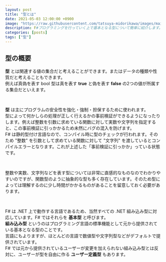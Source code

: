 ```yaml
---
layout: post
title: "型とは"
date: 2021-05-03 12:00:00 +0900
image: "https://raw.githubusercontent.com/tatsuya-midorikawa/images/main/fsdoc-jp/common/fs-octcat.png"
description: F#プログラミングを行っていく上で基本となる型について簡単に紹介します。
categories: [posts]
tags: ["型"]
---
```


## 型の概要  

**型** とは関連する値の集合だと考えることができます。またはデータの種類や性質だと考えることもできます。  
例えば真偽を表す bool 型は真を表す **true** と偽を表す **false** の2つの値が所属する集合だといえます。  

<br>

**型** は主にプログラムの安全性を強化・強制・担保するために使われます。  
型によって何かしらの処理が正しく行えるかの事前検証ができるようになったりします。例えば整数を引数に求めている関数に対して実数や文字列を指定すると、この事前検証に引っかかるため未然にバグの混入を防げます。  
F# は静的型付け言語なので、コンパイル時に型のチェックが行われます。そのため "整数" を引数として求めている関数に対して "文字列" を渡しているとコンパイルエラーとなります。これが上述した「事前検証に引っかか」っている状態です。  

<br>  

整数や実数、文字列などを表す型については非常に直感的なものなのでわかりやすいのですが、関数型のように抽象的な型も多く存在しています。そのため型によっては理解するのに少し時間がかかるものがあることを留意しておく必要があります。  

<br>  

F# は .NET 上で動作する言語であるため、当然すべての .NET 組み込み型に対応しています。F# ではそれらを **基本型** と呼びます。  
**組み込み型** というのはプログラミング言語の標準機能として元から提供されている基本となる型のことです。  
言語にもよりますが、ほとんどの言語で数値型や文字列型などがデフォルトで提供されています。  
F# では元から提供されているユーザーが変更を加えられない組み込み型とは反対に、ユーザーが型を自由に作る **ユーザー定義型** もあります。
